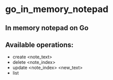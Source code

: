 # go_in_memory_notepad
## In memory notepad on Go
## Available operations:
  * create <note_text>
  * delete <note_index>
  * update <note_index> <new_text>
  * list
